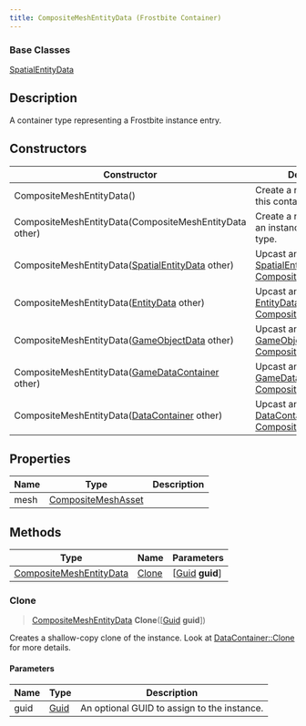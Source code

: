 ```yaml
---
title: CompositeMeshEntityData (Frostbite Container)
---
```

### Base Classes

[SpatialEntityData](SpatialEntityData)

## Description

A container type representing a Frostbite instance entry.

## Constructors

| Constructor                                                                        | Description                                                                                                                           |
| ---------------------------------------------------------------------------------- | ------------------------------------------------------------------------------------------------------------------------------------- |
| CompositeMeshEntityData()                                                          | Create a new instance of this container type.                                                                                         |
| CompositeMeshEntityData(CompositeMeshEntityData other)                             | Create a reference copy of an instance of the same type.                                                                              |
| CompositeMeshEntityData([SpatialEntityData](SpatialEntityData) other)              | Upcast an instance of type [SpatialEntityData](SpatialEntityData) to [CompositeMeshEntityData](CompositeMeshEntityData).              |
| CompositeMeshEntityData([EntityData](EntityData) other)                            | Upcast an instance of type [EntityData](EntityData) to [CompositeMeshEntityData](CompositeMeshEntityData).                            |
| CompositeMeshEntityData([GameObjectData](GameObjectData) other)                    | Upcast an instance of type [GameObjectData](GameObjectData) to [CompositeMeshEntityData](CompositeMeshEntityData).                    |
| CompositeMeshEntityData([GameDataContainer](GameDataContainer) other)              | Upcast an instance of type [GameDataContainer](GameDataContainer) to [CompositeMeshEntityData](CompositeMeshEntityData).              |
| CompositeMeshEntityData([DataContainer](/vext/ref/cls/shr/datacontainer) other) | Upcast an instance of type [DataContainer](/vext/ref/cls/shr/datacontainer) to [CompositeMeshEntityData](CompositeMeshEntityData). |

## Properties

| Name | Type                                     | Description |
| ---- | ---------------------------------------- | ----------- |
| mesh | [CompositeMeshAsset](CompositeMeshAsset) |             |

## Methods

| Type                                               | Name            | Parameters                                     |
| -------------------------------------------------- | --------------- | ---------------------------------------------- |
| [CompositeMeshEntityData](CompositeMeshEntityData) | [Clone](#clone) | \[[Guid](/vext/ref/cls/shr/guid) **guid**\] |

### Clone

> [CompositeMeshEntityData](CompositeMeshEntityData) **Clone**(\[[Guid](/vext/ref/cls/shr/guid) **guid**\])

Creates a shallow-copy clone of the instance. Look at [DataContainer::Clone](/vext/ref/cls/shr/datacontainer#clone) for more details.

#### Parameters

| Name | Type         | Description                                 |
| ---- | ------------ | ------------------------------------------- |
| guid | [Guid](Guid) | An optional GUID to assign to the instance. |
